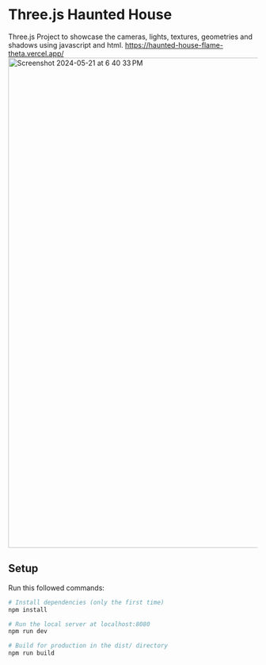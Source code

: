 # Three.js Haunted House
Three.js Project to showcase the cameras, lights, textures, geometries and shadows using javascript and html.
https://haunted-house-flame-theta.vercel.app/
<img width="987" alt="Screenshot 2024-05-21 at 6 40 33 PM" src="https://github.com/nikhilnagargit/haunted-house/assets/44896376/b0762ea4-1741-427a-ae45-154210aec172">



## Setup


Run this followed commands:

```bash
# Install dependencies (only the first time)
npm install

# Run the local server at localhost:8080
npm run dev

# Build for production in the dist/ directory
npm run build
```
